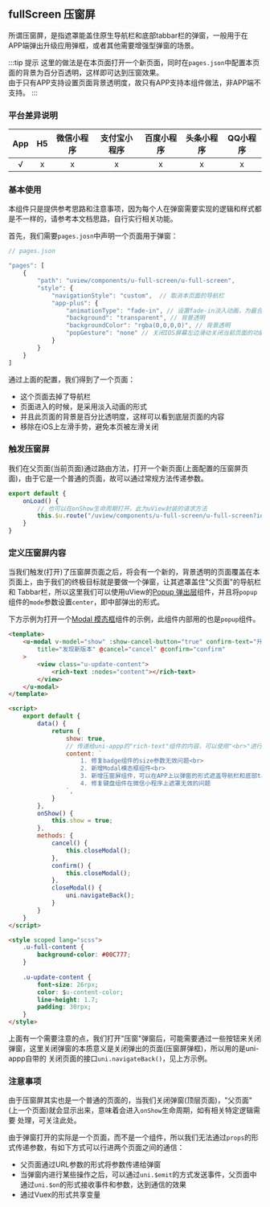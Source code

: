 ## fullScreen 压窗屏

所谓压窗屏，是指遮罩能盖住原生导航栏和底部tabbar栏的弹窗，一般用于在APP端弹出升级应用弹框，或者其他需要增强型弹窗的场景。

<demo-model url="/pages/componentsA/fullScreen/index"></demo-model>

:::tip 提示
这里的做法是在本页面打开一个新页面，同时在`pages.json`中配置本页面的背景为百分百透明，这样即可达到压窗效果。  
由于只有APP支持设置页面背景透明度，故只有APP支持本组件做法，非APP端不支持。
:::


### 平台差异说明

|App|H5|微信小程序|支付宝小程序|百度小程序|头条小程序|QQ小程序|
|:-:|:-:|:-:|:-:|:-:|:-:|:-:|
|√|x|x|x|x|x|x|

### 基本使用

本组件只是提供参考思路和注意事项，因为每个人在弹窗需要实现的逻辑和样式都是不一样的，请参考本文档思路，自行实行相关功能。

首先，我们需要`pages.josn`中声明一个页面用于弹窗：

```js
// pages.json

"pages": [
	{
		"path": "uview/components/u-full-screen/u-full-screen",
		"style": {
			"navigationStyle": "custom",  // 取消本页面的导航栏
			"app-plus": {
				"animationType": "fade-in", // 设置fade-in淡入动画，为最合理的动画类型
				"background": "transparent", // 背景透明
				"backgroundColor": "rgba(0,0,0,0)", // 背景透明
				"popGesture": "none" // 关闭IOS屏幕左边滑动关闭当前页面的功能
			}
		}
	}
]
```

通过上面的配置，我们得到了一个页面：
- 这个页面去掉了导航栏
- 页面进入的时候，是采用淡入动画的形式
- 并且此页面的背景是百分比透明度，这样可以看到底层页面的内容
- 移除在iOS上左滑手势，避免本页被左滑关闭


### 触发压窗屏

我们在父页面(当前页面)通过路由方法，打开一个新页面(上面配置的压窗屏页面)，由于它是一个普通的页面，故可以通过常规方法传递参数。

```js
export default {
	onLoad() {
		// 也可以在onShow生命周期打开，此为uView封装的请求方法
		this.$u.route("/uview/components/u-full-screen/u-full-screen?id=1");
	}
}
```


### 定义压窗屏内容

当我们触发(打开)了压窗屏页面之后，将会有一个新的，背景透明的页面覆盖在本页面上，由于我们的终极目标就是要做一个弹窗，让其遮罩盖住"父页面"的导航栏和
Tabbar栏，所以这里我们可以使用uView的[Popup 弹出层](/components/popup.html)组件，并且将`popup`组件的`mode`参数设置`center`，即中部弹出的形式。

下方示例为打开一个[Modal 模态框](/components/modal.html)组件的示例，此组件内部用的也是`popup`组件。

```html
<template>
	<u-modal v-model="show" :show-cancel-button="true" confirm-text="升级"
		title="发现新版本" @cancel="cancel" @confirm="confirm"
	>
		<view class="u-update-content">
			<rich-text :nodes="content"></rich-text>
		</view>
	</u-modal>
</template>

<script>
	export default {
		data() {
			return {
				show: true,
				// 传递给uni-appp的"rich-text"组件的内容，可以使用"<br>"进行换行
				content: `
					1. 修复badge组件的size参数无效问题<br>
					2. 新增Modal模态框组件<br>
					3. 新增压窗屏组件，可以在APP上以弹窗的形式遮盖导航栏和底部tabbar<br>
					4. 修复键盘组件在微信小程序上遮罩无效的问题
				`,
			}
		},
		onShow() {
			this.show = true;
		},
		methods: {
			cancel() {
				this.closeModal();
			},
			confirm() {
				this.closeModal();
			},
			closeModal() {
				uni.navigateBack();
			}
		}
	}
</script>

<style scoped lang="scss">
	.u-full-content {
		background-color: #00C777;
	}
	
	.u-update-content {
		font-size: 26rpx;
		color: $u-content-color;
		line-height: 1.7;
		padding: 30rpx;
	}
</style>
```

上面有一个需要注意的点，我们打开"压窗"弹窗后，可能需要通过一些按钮来关闭弹窗，这里关闭弹窗的本质意义是关闭弹出的页面(压窗屏弹框)，所以用的是uni-appp自带的
关闭页面的接口`uni.navigateBack()`，见上方示例。


### 注意事项

由于压窗屏其实也是一个普通的页面的，当我们关闭弹窗(顶层页面)，"父页面"(上一个页面)就会显示出来，意味着会进入`onShow`生命周期，如有相关特定逻辑需要
处理，可关注此处。

由于弹窗打开的实际是一个页面，而不是一个组件，所以我们无法通过`props`的形式传递参数，有如下方式可以行进两个页面之间的通信：

- 父页面通过URL参数的形式将参数传递给弹窗
- 当弹窗内进行某些操作之后，可以通过`uni.$emit`的方式发送事件，父页面中通过`uni.$on`的形式接收事件和参数，达到通信的效果
- 通过Vuex的形式共享变量
